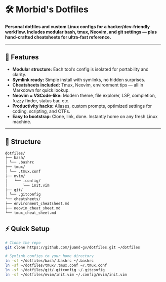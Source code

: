 # 🛠️ Morbid's Dotfiles

**Personal dotfiles and custom Linux configs for a hacker/dev-friendly workflow. Includes modular bash, tmux, Neovim, and git settings — plus hand-crafted cheatsheets for ultra-fast reference.**

---

## 🚀 Features

- **Modular structure:** Each tool’s config is isolated for portability and clarity.
- **Symlink ready:** Simple install with symlinks, no hidden surprises.
- **Cheatsheets included:** Tmux, Neovim, environment tips — all in Markdown for quick lookup.
- **Neovim = VSCode-like:** Modern theme, file explorer, LSP, completion, fuzzy finder, status bar, etc.
- **Productivity hacks:** Aliases, custom prompts, optimized settings for coding, scripting, and CTFs.
- **Easy to bootstrap:** Clone, link, done. Instantly home on any fresh Linux machine.

---

## 📁 Structure

```Bash
dotfiles/
├── bash/
│ └── .bashrc
├── tmux/
│ └── .tmux.conf
├── nvim/
│   └── .config/
│       └── init.vim
├── git/
│ └── .gitconfig
└── cheatsheets/
├── environment_cheatsheet.md
├── neovim_cheat_sheet.md
└── tmux_cheat_sheet.md
```

## ⚡ Quick Setup

```bash
# Clone the repo
git clone https://github.com/juand-gv/dotfiles.git ~/dotfiles

# Symlink configs to your home directory
ln -sf ~/dotfiles/bash/.bashrc ~/.bashrc
ln -sf ~/dotfiles/tmux/.tmux.conf ~/.tmux.conf
ln -sf ~/dotfiles/git/.gitconfig ~/.gitconfig
ln -sf ~/dotfiles/nvim/init.vim ~/.config/nvim/init.vim
```
